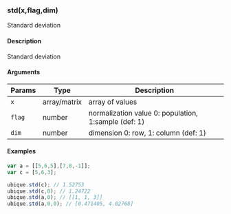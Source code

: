 ### std(x,flag,dim)

Standard deviation


#### Description

Standard deviation  



#### Arguments

|Params|Type|Description
|---------|----|-----------
|`x` | array/matrix | array of values
|`flag` | number | normalization value 0: population, 1:sample (def: 1)
|`dim` | number | dimension 0: row, 1: column (def: 1)


#### Examples

```js
var a = [[5,6,5],[7,8,-1]];
var c = [5,6,3];

ubique.std(c); // 1.52753
ubique.std(c,0); // 1.24722
ubique.std(a,0); // [[1, 1, 3]]
ubique.std(a,0,0); // [0.471405, 4.02768]
```

